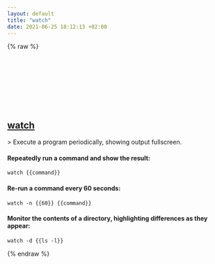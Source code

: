 ```yaml
---
layout: default
title: "watch"
date: 2021-06-25 18:12:13 +02:00
---
```

{% raw %}
<h2 id="watch">
  <a href="/en/common/watch.html">watch</a> <a href="#watch"><svg class="icon">
    <use href="/assets/images/unicode_sprite.svg#link" />
  </svg></a>
</h2>
> Execute a program periodically, showing output fullscreen.

#### Repeatedly run a command and show the result:
```shell
watch {{command}}
```
#### Re-run a command every 60 seconds:
```shell
watch -n {{60}} {{command}}
```
#### Monitor the contents of a directory, highlighting differences as they appear:
```shell
watch -d {{ls -l}}
```
{% endraw %}
